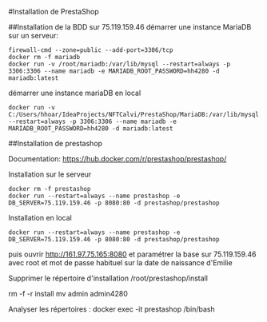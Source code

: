 #Installation de PrestaShop

##Installation de la BDD sur 75.119.159.46
démarrer une instance MariaDB sur un serveur:

    firewall-cmd --zone=public --add-port=3306/tcp
    docker rm -f mariadb
    docker run -v /root/mariadb:/var/lib/mysql --restart=always -p 3306:3306 --name mariadb -e MARIADB_ROOT_PASSWORD=hh4280 -d mariadb:latest

démarrer une instance mariaDB en local

    docker run -v C:/Users/hhoar/IdeaProjects/NFTCalvi/PrestaShop/MariaDB:/var/lib/mysql --restart=always -p 3306:3306 --name mariadb -e MARIADB_ROOT_PASSWORD=hh4280 -d mariadb:latest

##Installation de prestashop

Documentation: https://hub.docker.com/r/prestashop/prestashop/

Installation sur le serveur


    docker rm -f prestashop
    docker run --restart=always --name prestashop -e DB_SERVER=75.119.159.46 -p 8080:80 -d prestashop/prestashop

Installation en local

    docker run --restart=always --name prestashop -e DB_SERVER=75.119.159.46 -p 8080:80 -d prestashop/prestashop

puis ouvrir http://161.97.75.165:8080 et paramétrer la base sur 75.119.159.46 avec root et mot de passe
habituel sur la date de naissance d'Emilie

Supprimer le répertoire d'installation /root/prestashop/install

rm -f -r install
mv admin admin4280

Analyser les répertoires : docker exec -it prestashop /bin/bash


